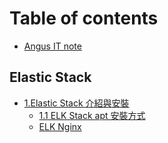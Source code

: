 # Table of contents

* [Angus IT note](README.md)

## Elastic Stack

* [1.Elastic Stack 介紹與安裝](elastic-stack/1.elasticstack-install/README.md)
  * [1.1 ELK Stack apt 安裝方式](elastic-stack/1.elasticstack-install/apt-install.md)
  * [ELK Nginx](elastic-stack/1.elasticstack-install/elk-nginx.md)

